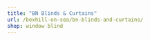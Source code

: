 ```yaml
---
title: "BN Blinds & Curtains"
url: /bexhill-on-sea/bn-blinds-and-curtains/
shop: window blind
---
```

